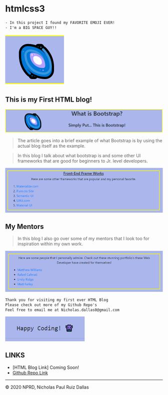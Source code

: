 # htmlcss3 
```
- In this project I found my FAVORITE EMOJI EVER! 
- I'm a BIG SPACE GUY!!
```

![logo](./photos/logo.png)

## This is my First HTML blog!

![bootstrap logo](./photos/bootstrap.png)

> The article goes into a brief example of what Bootstrap is by using the actual blog itself as the example. 

> In this blog I talk about what bootstrap is and some other UI frameworks that are good for beginners to Jr. level developers.

![frontEnd logo](./photos/frontEnd.png)

## My Mentors

> In this blog I also go over some of my mentors that I look too for inspiration within my own work.

![mentors logo](./photos/mentors.png)

```
Thank you for visiting my first ever HTML Blog
Please check out more of my Github Repo's
Feel free to email me at Nicholas.dallas0@gmail.com
```
![footer logo](./photos/footer.png)

## LINKS

- [HTML Blog Link] Coming Soon!
- [Github Repo Link](https://github.com/nicholasd-uci/myHTML-blog)

- - -
© 2020 NPRD, Nicholas Paul Ruiz Dallas